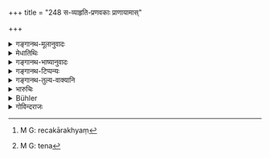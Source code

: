 +++
title = "248 स-व्याहृति-प्रणवकाः प्राणायामास्"

+++

<details><summary>गङ्गानथ-मूलानुवादः</summary>

Sixteen ‘Breath-Suppressions’ with the Vyāhṛtis and the Praṇava, performed daily, purify, in a month, even the ‘murderer of the embryo’ (Brāhmaṇa).—(248)
</details>

<details><summary>मेधातिथिः</summary>

मुखनासिकासंचारी वायुः **प्राणः**, तस्य्**आयामो** निरोधः । स चोभयपथा प्राणप्रवृत्तेर् बहिः क्रमतो ऽपानप्रवृत्तेर् वा यद् रेचकाख्यं[^३८९] प्रसिद्धम् । **व्याहृतयः** सप्त । **प्रणव** ॐकारः । व्याहृतिभिः प्रणवेन च सह **प्राणायामाः** कर्तव्या इति । **षोडशेत्य्** आवृत्तिसंख्यानम् । 


[^३८९]:
     M G: recakārakhyaṃ

- <u>कीदृशः</u> सहभावः । 

- <u>केचिद्</u> आहुः । प्राणायामं कृत्वा व्याहृतिः प्रणवजपः प्रत्यावृत्तिं कर्तव्यः । 

- <u>अन्ये</u> त्व् आहुः । श्वासनिरोधकालेन ध्यातव्याः । 

- <u>किंपरिमाणः</u> प्राणायामानां कालः ।

- <u>यावता</u> नातिमहती श्वासनिरोधनपीडा जायते ।

- कुम्भरेचकपूरकाश् च प्राणायामाः स्मर्यन्ते, न[^३९०] श्वासनिरोधमात्रम् । यथाप्रमाणं नासिद्धेर् इति, असाध्यतयैव परिमाणानाम् ।


[^३९०]:
     M G: tena

- **अपि भ्रूणहनम्** । **अपि**शब्दात् तत्समेषु ॥ ११.२४८ ॥
</details>

<details><summary>गङ्गानथ-भाष्यानुवादः</summary>

‘*Breath*’—is air moving along the mouth and the nostrils,—its ‘*suppression*’ means its *suspension* and it is known as standing for the control of the air moving outwards, as also that proceeding inward.

‘*Vyāhṛtis*’—the seven syllables (‘*bhūḥ*’ and the rest).

‘*Praṇava*’—the syllable ‘*Om*.’

What the verse means is that ‘one shall perform the breath-suppressions with the *Vyāhṛtis* and the *Praṇava*.’

‘*Sixteen*’—is the number of repetitions of the act.

“What sort of association is there (between the breath-suspension and the syllables)?”

Some people say that what is meant is that ‘after each suppression of breath, the Vyāhṛtis and the Praṇava should be repeated.’

Others declare that the syllable should be meditated upon during the time that the breath is suppressed.

“What is the time for each breath-suppression?”

It shall be continued so long as the suppression of breath does not begin to be painful.

‘*Breath-suppression*’ stands for what has been described under the names ‘*Kumbhaka*,’ ‘*Pūraka*’ and ‘*Rechaka*’—and not mere *suspension of breathing*. And for these there can be no restriction as to time.

‘*Even the murderer of the embryo*.’—The term ‘*even*’ is meant to include others also whose sins resemble that of ‘murdering the embryo.’—(248)
</details>

<details><summary>गङ्गानथ-टिप्पन्यः</summary>

This verse is quoted in *Mitākṣarā* (3.302), which adds that this refers to cases where the penetint is unable to give cows;—and in *Aparārka* (p. 44 and p. 1216), which adds that this is destructive of all heinous offences; and declares that what is here expressly stated implies also such observances as celibacy, truthfulness, sleeping on the ground, eating only *haviṣya* food and so forth.
</details>

<details><summary>गङ्गानथ-तुल्य-वाक्यानि</summary>

*Baudhāyana* (4.1.29).—‘Sixteen breath-suspensions, accompanied by the
*Vyāhṛtis* and by the syllable *Om*, repeated daily, purify, after a
month, even the slayer of a learned Brāhmaṇa.’

*Vaśiṣṭha* (26.4).—(Same as above.)

*Viṣṇu* (55.2).—‘The killer of Brāhmaṇa is purified, if, having
approached a river, he suspends his breath sixteen times and takes only one meal of sacrificial food, each day, for a month.’
</details>

<details><summary>भारुचिः</summary>

ब्रह्महत्यायाम् अभिधाय, रहस्यं सुरापस्येदानीम् आह ॥ ११.२४५ ॥
</details>

<details><summary>Bühler</summary>

249	Sixteen suppressions of the breath (Pranayama) accompanied by (the recitation of) the Vyahritis and of the syllable Om, purify, if they are repeated daily, after a month even the murderer of a learned Brahmana.
</details>

<details><summary>गोविन्दराजः</summary>

**सव्याहृतिका** इति ।  
भूर्भुवः स्वर्महर्जनस्तपः सत्यमित्येतत् समस्तव्यात्हत्यकारसहिताः षोडशप्राणायामाः । सव्यादती सप्रणवां गायत्रीशिरसा स ह । त्रिः पठेदायतप्राणः प्राणायामः स उच्यते ॥  
इति वसित-लक्षिताः कुंभकपूरकरेचकविधानेन प्रत्यहं मासं कृताब्रह्महत्या-पापम् अप्य् अपि शब्दात् तत्सर्वाति-देशिकम् अध्यपनुदन्ति ।  
तत्र बाह्याभ्यन्तर-वाय्वोः प्रकोष्ठ-प्रवेश-निष्क्रमण-निरोधः कुंभकोबाह्येन वायुना कोठपरिपूरणपूरकः कोष्ठस्यवायोर् अनवरतोत्सर्गे रेचक इति। 

द्विजातीनाम् एव पुंसां रहस्य-प्रायश्चित्ताधिकारो,  
न तु शूद्र-स्त्री[??] - जप-होम-प्राधान्यात् रहस्य-प्रायश्चित्तानां ॥ 

> अविदित्वा ऋषि-च्छन्दो-  
दैवतं योगम् एव वा ।  
यो ऽध्यापयेज् जपेद् वापि  
पापीयान् जायते तु सः ॥  

इति व्यास-स्मरणात्  
+++(परम् प्रति)+++ प्रायश्चित्त-विनियुक्त-म[न्त्र??]-अर्थ-देवतादि-सत्त्व-तत्त्वावबोध-मात्रे वा अधिकारो  
न त्व् अन्यत्र +++(स्वतो ऽनुष्ठाने)+++ विद्वत्तोपयुज्यते -  
+++(स्त्रीणाम् इव)+++ श्रौत-कर्म-परिदर्शनादि-योगे +++(ऽपि)+++,  
प्रयोगाधिकृतौ +++(सत्याम् एव)+++  
कर्मान्तर-गत-विज्ञानोपयोगो ऽस्ति ॥ २४८ ॥
</details>
